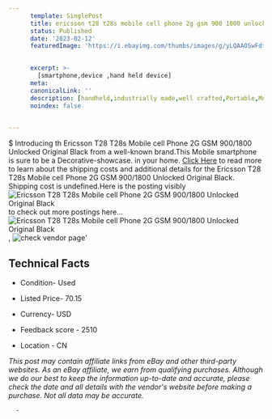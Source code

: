 ```yaml
---
      template: SinglePost
      title: ericsson t28 t28s mobile cell phone 2g gsm 900 1800 unlocked original black
      status: Published
      date: '2023-02-12'
      featuredImage: 'https://i.ebayimg.com/thumbs/images/g/yLQAAOSwFdtXxZKL/s-l225.jpg'
       

      excerpt: >-
        [smartphone,device ,hand held device]
      meta:
      canonicalLink: ''
      description: [handheld,industrially made,well crafted,Portable,Mobile,Compact,Convenient,Lightweight,Maneuverable,Man-portable,Miniature,Carriable,Hand-held,Light,Holdable,Transportable,Mobile device,Pocket-sized,On-the-go,Wireless,Cordless,Compact size,Convenient size, smartphone,device ,hand held device]
      noindex: false
      

---
```

$
      Introducing th Ericsson T28 T28s Mobile cell Phone 2G GSM 900/1800 Unlocked Original Black from a well-known brand.This Mobile smartphone is sure to be a Decorative-showcase. in your home. [Click Here](https://www.ebay.com/itm/265631868144?hash=item3dd8e4a4f0%3Ag%3AyLQAAOSwFdtXxZKL&mkevt=1&mkcid=1&mkrid=711-53200-19255-0&campid=%253CePNCampaignId%253E&customid=%253CreferenceId%253E&toolid=10049) to read more to learn about the shipping costs and additional details for the Ericsson T28 T28s Mobile cell Phone 2G GSM 900/1800 Unlocked Original Black. Shipping cost is undefined.Here is the posting visibly ![Ericsson T28 T28s Mobile cell Phone 2G GSM 900/1800 Unlocked Original Black](https://i.ebayimg.com/thumbs/images/g/yLQAAOSwFdtXxZKL/s-l225.jpg) to check out more postings here... ![Ericsson T28 T28s Mobile cell Phone 2G GSM 900/1800 Unlocked Original Black](https://i.ebayimg.com/images/g/yLQAAOSwFdtXxZKL/s-l960.jpg), ![check vendor page](https://origin-galleryplus.ebayimg.com/ws/web/265631868144_2_0_1/225x225.jpg,https://origin-galleryplus.ebayimg.com/ws/web/265631868144_3_0_1/225x225.jpg,https://origin-galleryplus.ebayimg.com/ws/web/265631868144_4_0_1/225x225.jpg,https://origin-galleryplus.ebayimg.com/ws/web/265631868144_5_0_1/225x225.jpg,https://origin-galleryplus.ebayimg.com/ws/web/265631868144_6_0_1/225x225.jpg,https://origin-galleryplus.ebayimg.com/ws/web/265631868144_7_0_1/225x225.jpg,https://origin-galleryplus.ebayimg.com/ws/web/265631868144_8_0_1/225x225.jpg)'

      

 ## Technical Facts 



     
      

 - Condition- Used 


      

 - Listed Price- 70.15 


      

 - Currency- USD 


      

 - Feedback score - 2510 


      

 - Location - CN 


      
      

 *_This post may contain affiliate links from eBay and other third-party websites. As an eBay affiliate, we earn from qualifying purchases. Although we do our best to keep the information up-to-date and accurate, please check the date and all details with the vendor's website before making a purchase. Not all data may be accurate._*




      -
